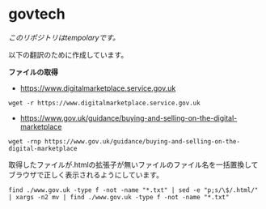 # govtech

*このリポジトリはtempolaryです。*

以下の翻訳のために作成しています。

**ファイルの取得**

* https://www.digitalmarketplace.service.gov.uk
```
wget -r https://www.digitalmarketplace.service.gov.uk
```

* https://www.gov.uk/guidance/buying-and-selling-on-the-digital-marketplace
```
wget -rnp https://www.gov.uk/guidance/buying-and-selling-on-the-digital-marketplace
```

取得したファイルが.htmlの拡張子が無いファイルのファイル名を一括置換してブラウザで正しく表示されるようにしています。
```
find ./www.gov.uk -type f -not -name "*.txt" | sed -e "p;s/\$/.html/" | xargs -n2 mv | find ./www.gov.uk -type f -not -name "*.txt"
```
